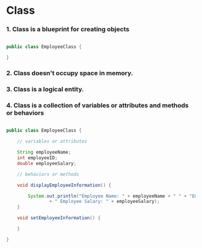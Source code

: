 # Class

### 1. Class is a blueprint for creating objects

```java

public class EmployeeClass {

}

```

### 2. Class doesn't occupy space in memory.
### 3. Class is a logical entity.

### 4. Class is a collection of variables or attributes and methods or behaviors

```java

public class EmployeeClass {

	// variables or attributes

	String employeeName;
	int employeeID;
	double employeeSalary;

	// behaviors or methods

	void displayEmployeeInformation() {

		System.out.println("Employee Name: " + employeeName + " " + "Employee ID: " + employeeID + " "
				+ " Employee Salary: " + employeeSalary);
	}

	void setEmployeeInformation() {

	}

}


```








